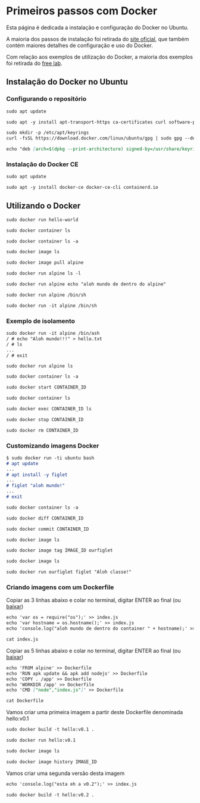 # Primeiros passos com Docker 

Esta página é dedicada a instalação e configuração do Docker no Ubuntu.

A maioria dos passos de instalação foi retirada do [site oficial](https://docs.docker.com/), que também contém maiores detalhes de configuração e uso do Docker.

Com relação aos exemplos de utilização do Docker, a maioria dos exemplos foi retirada do [free lab](https://training.play-with-docker.com).

## Instalação do Docker no Ubuntu

### Configurando o repositório

```markdown
sudo apt update
```

```markdown
sudo apt -y install apt-transport-https ca-certificates curl software-properties-common
```

```markdown
sudo mkdir -p /etc/apt/keyrings
curl -fsSL https://download.docker.com/linux/ubuntu/gpg | sudo gpg --dearmor -o /etc/apt/keyrings/docker.gpg
```

```markdown
echo "deb [arch=$(dpkg --print-architecture) signed-by=/usr/share/keyrings/docker-archive-keyring.gpg] https://download.docker.com/linux/ubuntu $(lsb_release -cs) stable" | sudo tee /etc/apt/sources.list.d/docker.list > /dev/null
```

### Instalação do Docker CE

```markdown
sudo apt update
```

```markdown
sudo apt -y install docker-ce docker-ce-cli containerd.io
```

## Utilizando o Docker

```markdown
sudo docker run hello-world
```

```markdown
sudo docker container ls
```

```markdown
sudo docker container ls -a
```

```markdown
sudo docker image ls
```

```markdown
sudo docker image pull alpine
```

```markdown
sudo docker run alpine ls -l
```

```markdown
sudo docker run alpine echo "aloh mundo de dentro do alpine"
```

```markdown
sudo docker run alpine /bin/sh
```

```markdown
sudo docker run -it alpine /bin/sh
```

### Exemplo de isolamento

```markdown
sudo docker run -it alpine /bin/ash
/ # echo "Aloh mundo!!!" > hello.txt
/ # ls
...
/ # exit
```
```markdow
sudo docker run alpine ls
```

```markdown
sudo docker container ls -a
```

```markdown
sudo docker start CONTAINER_ID
```

```markdown
sudo docker container ls
```

```markdown
sudo docker exec CONTAINER_ID ls
```

```markdown
sudo docker stop CONTAINER_ID
```

```markdown
sudo docker rm CONTAINER_ID
```

### Customizando imagens Docker

```markdown
$ sudo docker run -ti ubuntu bash
# apt update
...
# apt install -y figlet
...
# figlet "aloh mundo!"
...
# exit
```

```markdown
sudo docker container ls -a
```

```markdown
sudo docker diff CONTAINER_ID
```

```markdown
sudo docker commit CONTAINER_ID
```

```markdown
sudo docker image ls
```

```markdown
sudo docker image tag IMAGE_ID ourfiglet
```

```markdown
sudo docker image ls
```

```markdown
sudo docker run ourfiglet figlet "Aloh classe!"
```

### Criando imagens com um Dockerfile

Copiar as 3 linhas abaixo e colar no terminal, digitar ENTER ao final (ou [baixar](index.js))
```markdown
echo 'var os = require("os");' >> index.js
echo 'var hostname = os.hostname();' >> index.js
echo 'console.log("aloh mundo de dentro do container " + hostname);' >> index.js
```

```markdown
cat index.js
```

Copiar as 5 linhas abaixo e colar no terminal, digitar ENTER ao final (ou [baixar](Dockerfile))
```markdown
echo 'FROM alpine' >> Dockerfile
echo 'RUN apk update && apk add nodejs' >> Dockerfile
echo 'COPY . /app' >> Dockerfile
echo 'WORKDIR /app' >> Dockerfile
echo 'CMD ["node","index.js"]' >> Dockerfile
```

```markdown
cat Dockerfile
```

Vamos criar uma primeira imagem a partir deste Dockerfile denominada hello:v0.1
```markdown
sudo docker build -t hello:v0.1 .
```

```markdown
sudo docker run hello:v0.1
```

```markdown
sudo docker image ls
```

```markdown
sudo docker image history IMAGE_ID
```

Vamos criar uma segunda versão desta imagem
```markdown
echo 'console.log("esta eh a v0.2");' >> index.js
```

```markdown
sudo docker build -t hello:v0.2 .
```
